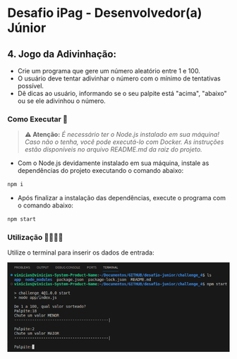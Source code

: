 # Desafio iPag - Desenvolvedor(a) Júnior

## 4. Jogo da Adivinhação:

* Crie um programa que gere um número aleatório entre 1 e 100.
* O usuário deve tentar adivinhar o número com o mínimo de tentativas possível.
* Dê dicas ao usuário, informando se o seu palpite está "acima", "abaixo" ou se ele adivinhou o número.

### Como Executar 🐧

> **⚠️ Atenção:** _É necessário ter o Node.js instalado em sua máquina! Caso não o tenha, você pode executá-lo com Docker. As instruções estão disponíveis no arquivo README.md da raiz do projeto._

- Com o Node.js devidamente instalado em sua máquina, instale as dependências do projeto executando o comando abaixo:

```bash
npm i
```

- Após finalizar a instalação das dependências, execute o programa com o comando abaixo:

```bash
npm start
```

### Utilização 🧑‍💻👩‍💻

Utilize o terminal para inserir os dados de entrada:

![Executando aplicação](/img/challenge4.png)